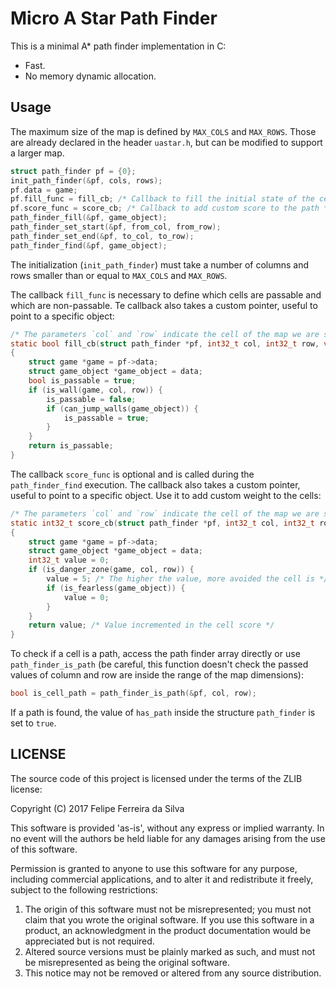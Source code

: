 # Micro A Star Path Finder

This is a minimal A* path finder implementation in C:

- Fast.
- No memory dynamic allocation.

## Usage

The maximum size of the map is defined by `MAX_COLS` and `MAX_ROWS`. Those are already declared in the header `uastar.h`, but can be modified to support a larger map.

```c
struct path_finder pf = {0};
init_path_finder(&pf, cols, rows);
pf.data = game;
pf.fill_func = fill_cb; /* Callback to fill the initial state of the cells */
pf.score_func = score_cb; /* Callback to add custom score to the path */
path_finder_fill(&pf, game_object);
path_finder_set_start(&pf, from_col, from_row);
path_finder_set_end(&pf, to_col, to_row);
path_finder_find(&pf, game_object);
```

The initialization (`init_path_finder`) must take a number of columns and rows smaller than or equal to `MAX_COLS` and `MAX_ROWS`.

The callback `fill_func` is necessary to define which cells are passable and which are non-passable. Te callback also takes a custom pointer, useful to point to a specific object:

```c
/* The parameters `col` and `row` indicate the cell of the map we are setting as passable or non-passable */
static bool fill_cb(struct path_finder *pf, int32_t col, int32_t row, void *data)
{
	struct game *game = pf->data;
	struct game_object *game_object = data;
	bool is_passable = true;
	if (is_wall(game, col, row)) {
		is_passable = false;
		if (can_jump_walls(game_object)) {
			is_passable = true;
		}
	}
	return is_passable;
}
```

The callback `score_func` is optional and is called during the `path_finder_find` execution. The callback also takes a custom pointer, useful to point to a specific object. Use it to add custom weight to the cells:

```c
/* The parameters `col` and `row` indicate the cell of the map we are setting a score */
static int32_t score_cb(struct path_finder *pf, int32_t col, int32_t row, void *data)
{
	struct game *game = pf->data;
	struct game_object *game_object = data;
	int32_t value = 0;
	if (is_danger_zone(game, col, row)) {
		value = 5; /* The higher the value, more avoided the cell is */
		if (is_fearless(game_object)) {
			value = 0;
		}
	}
	return value; /* Value incremented in the cell score */
}
```

To check if a cell is a path, access the path finder array directly or use `path_finder_is_path` (be careful, this function doesn't check the passed values of column and row are inside the range of the map dimensions):

```c
bool is_cell_path = path_finder_is_path(&pf, col, row);
```

If a path is found, the value of `has_path` inside the structure `path_finder` is set to `true`.

## LICENSE

The source code of this project is licensed under the terms of the ZLIB license:

Copyright (C) 2017 Felipe Ferreira da Silva

This software is provided 'as-is', without any express or implied warranty. In no event will the authors be held liable for any damages arising from the use of this software.

Permission is granted to anyone to use this software for any purpose, including commercial applications, and to alter it and redistribute it freely, subject to the following restrictions:

1. The origin of this software must not be misrepresented; you must not claim that you wrote the original software. If you use this software in a product, an acknowledgment in the product documentation would be appreciated but is not required.
2. Altered source versions must be plainly marked as such, and must not be misrepresented as being the original software.
3. This notice may not be removed or altered from any source distribution.
